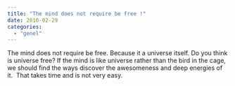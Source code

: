 ```yaml
---
title: "The mind does not require be free !"
date: 2016-02-29
categories: 
  - "genel"
---
```


The mind does not require be free. Because it a universe itself. Do you think is universe free? If the mind is like universe rather than the bird in the cage, we should find the ways discover the awesomeness and deep energies of it.  That takes time and is not very easy.
